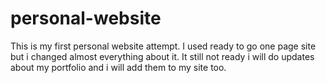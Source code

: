 # personal-website
This is my first personal website attempt.
I used ready to go one page site but i changed almost everything about it.
It still not ready i will do updates about my portfolio and i will add them to my site too.
